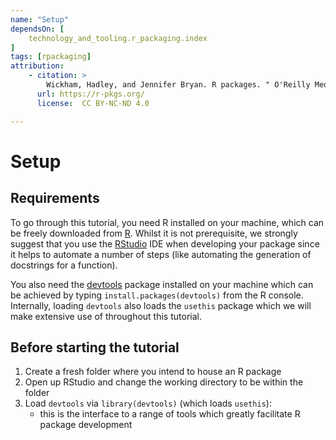 ```yaml
---
name: "Setup"
dependsOn: [
    technology_and_tooling.r_packaging.index
]
tags: [rpackaging]
attribution:
    - citation: >
        Wickham, Hadley, and Jennifer Bryan. R packages. " O'Reilly Media, Inc.", 2023.
      url: https://r-pkgs.org/
      license:  CC BY-NC-ND 4.0

---
```


# Setup

## Requirements

To go through this tutorial, you need R installed on your machine, which can be freely downloaded from [R](https://www.r-project.org/). Whilst it is not prerequisite, we strongly suggest that you use the [RStudio](https://posit.co/download/rstudio-desktop/) IDE when developing your package since it helps to automate a number of steps (like automating the generation of docstrings for a function).

You also need the [devtools](https://www.r-project.org/nosvn/pandoc/devtools.html) package installed on your machine which can be achieved by typing `install.packages(devtools)` from the R console. Internally, loading `devtools` also loads the `usethis` package which we will make extensive use of throughout this tutorial.

## Before starting the tutorial

1. Create a fresh folder where you intend to house an R package
2. Open up RStudio and change the working directory to be within the folder
3. Load `devtools` via `library(devtools)` (which loads `usethis`):
   - this is the interface to a range of tools which greatly facilitate R package development
